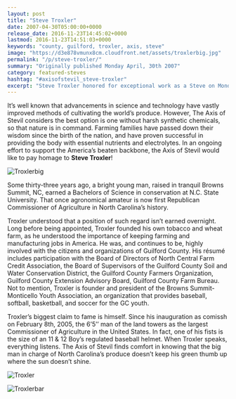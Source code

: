 ```yaml
---
layout: post
title: "Steve Troxler"
date: 2007-04-30T05:00:00+0000
release_date: 2016-11-23T14:45:02+0000
lastmod: 2016-11-23T14:51:03+0000
keywords: "county, guilford, troxler, axis, steve"
image: "https://d3e878vmunx8cm.cloudfront.net/assets/troxlerbig.jpg"
permalink: "/p/steve-troxler/"
summary: "Originally published Monday April, 30th 2007"
category: featured-steves
hashtag: "#axisofstevil_steve-troxler"
excerpt: "Steve Troxler honored for exceptional work as a Steve on Monday April, 30th 2007"
---
```


[id_1]: https://d3e878vmunx8cm.cloudfront.net/assets/troxlerbig.jpg "troxlerbig"[id_2]: https://d3e878vmunx8cm.cloudfront.net/assets/troxler1.jpg "Troxler1"[id_3]: https://d3e878vmunx8cm.cloudfront.net/assets/troxlerbar.jpg "troxlerbar"

It’s well known that advancements in science and technology have vastly improved methods of cultivating the world’s produce.  However, The Axis of Stevil considers the best option is one without harsh synthetic chemicals, so that nature is in command.  Farming families have passed down their wisdom since the birth of the nation, and have proven successful in providing the body with essential nutrients and electrolytes. In an ongoing effort to support the America’s beaten backbone, the Axis of Stevil would like to pay homage to **Steve Troxler**!

![Troxlerbig][id_1]

Some thirty-three years ago, a bright young man, raised in tranquil Browns Summit, NC, earned a Bachelors of Science in conservation at N.C. State University.  That once agronomical amateur is now first Republican Commissioner of Agriculture in North Carolina’s history.

Troxler understood that a position of such regard isn’t earned overnight. Long before being appointed, Troxler founded his own tobacco and wheat farm, as he understood the importance of keeping farming and manufacturing jobs in America. He was, and continues to be, highly involved with the citizens and organizations of Guilford County.  His résumé includes participation with the Board of Directors of North Central Farm Credit Association, the Board of Supervisors of the Guilford County Soil and Water Conservation District, the Guilford County Farmers Organization, Guilford County Extension Advisory Board, Guilford County Farm Bureau. Not to mention, Troxler is founder and president of the Browns Summit-Monticello Youth Association, an organization that provides baseball, softball, basketball, and soccer for the GC youth.

Troxler’s biggest claim to fame is himself.  Since his inauguration as comissh on February 8th, 2005, the 6’5’’ man of the land towers as the largest Commissioner of Agriculture in the United States. In fact, one of his fists is the size of an 11 & 12 Boy’s regulated baseball helmet. When Troxler speaks, everything listens.  The Axis of Stevil finds comfort in knowing that the big man in charge of North Carolina’s produce doesn’t keep his green thumb up where the sun doesn’t shine.

![Troxler][id_2]

![Troxlerbar][id_3]
